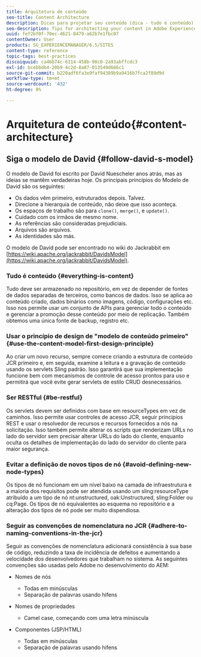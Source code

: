 ```yaml
---
title: Arquitetura de conteúdo
seo-title: Content Architecture
description: Dicas para projetar seu conteúdo (dica - tudo é conteúdo)
seo-description: Tips for architecting your content in Adobe Experience Manager (AEM). (hint - everything is content)
uuid: fef2bf0f-70ec-4621-8479-a62b7e1fbc07
contentOwner: User
products: SG_EXPERIENCEMANAGER/6.5/SITES
content-type: reference
topic-tags: best-practices
discoiquuid: ca46b74c-6114-458b-98c0-2a93abffcdc3
exl-id: bcebbdb4-20b9-4c2d-8a87-013549d686c1
source-git-commit: b220adf6fa3e9faf94389b9a9416b7fca2f89d9d
workflow-type: tm+mt
source-wordcount: '432'
ht-degree: 0%

---
```


# Arquitetura de conteúdo{#content-architecture}

## Siga o modelo de David {#follow-david-s-model}

O modelo de David foi escrito por David Nuescheler anos atrás, mas as ideias se mantêm verdadeiras hoje. Os principais princípios do Modelo de David são os seguintes:

* Os dados vêm primeiro, estruturados depois. Talvez.
* Direcione a hierarquia de conteúdo, não deixe que isso aconteça.
* Os espaços de trabalho são para `clone()`, `merge()`, e `update()`.
* Cuidado com os irmãos de mesmo nome.
* As referências são consideradas prejudiciais.
* Arquivos são arquivos.
* As identidades são más.

O modelo de David pode ser encontrado no wiki do Jackrabbit em [https://wiki.apache.org/jackrabbit/DavidsModel](https://wiki.apache.org/jackrabbit/DavidsModel).

### Tudo é conteúdo {#everything-is-content}

Tudo deve ser armazenado no repositório, em vez de depender de fontes de dados separadas de terceiros, como bancos de dados. Isso se aplica ao conteúdo criado, dados binários como imagens, código, configurações etc. Isso nos permite usar um conjunto de APIs para gerenciar todo o conteúdo e gerenciar a promoção desse conteúdo por meio de replicação. Também obtemos uma única fonte de backup, registro etc.

### Usar o princípio de design de &quot;modelo de conteúdo primeiro&quot; {#use-the-content-model-first-design-principle}

Ao criar um novo recurso, sempre comece criando a estrutura de conteúdo JCR primeiro e, em seguida, examine a leitura e a gravação de conteúdo usando os servlets Sling padrão. Isso garantirá que sua implementação funcione bem com mecanismos de controle de acesso prontos para uso e permitirá que você evite gerar servlets de estilo CRUD desnecessários.

### Ser RESTful {#be-restful}

Os servlets devem ser definidos com base em resourceTypes em vez de caminhos. Isso permite usar controles de acesso JCR, seguir princípios REST e usar o resolvedor de recursos e recursos fornecidos a nós na solicitação. Isso também permite alterar os scripts que renderizam URLs no lado do servidor sem precisar alterar URLs do lado do cliente, enquanto oculta os detalhes de implementação do lado do servidor do cliente para maior segurança.

### Evitar a definição de novos tipos de nó {#avoid-defining-new-node-types}

Os tipos de nó funcionam em um nível baixo na camada de infraestrutura e a maioria dos requisitos pode ser atendida usando um sling:resourceType atribuído a um tipo de nó nt:unstructured, oak:Unstructured, sling:Folder ou cq:Page. Os tipos de nó equivalentes ao esquema no repositório e a alteração dos tipos de nó pode ser muito dispendiosa.

### Seguir as convenções de nomenclatura no JCR {#adhere-to-naming-conventions-in-the-jcr}

Seguir as convenções de nomenclatura adicionará consistência à sua base de código, reduzindo a taxa de incidência de defeitos e aumentando a velocidade dos desenvolvedores que trabalham no sistema. As seguintes convenções são usadas pelo Adobe no desenvolvimento do AEM:

* Nomes de nós

   * Todas em minúsculas
   * Separação de palavras usando hifens

* Nomes de propriedades

   * Camel case, começando com uma letra minúscula

* Componentes (JSP/HTML)

   * Todas em minúsculas
   * Separação de palavras usando hifens
